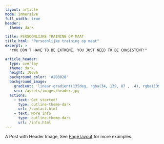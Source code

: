 ```yaml
---
layout: article
mode: immersive
full_width: true
header:
  theme: dark

title: PERSOONLIJKE TRAINING OP MAAT
title_html: "Persoonlijke training op maat"
excerpt: >
  "YOU DON'T HAVE TO BE EXTREME, YOU JUST NEED TO BE CONSISTENT!"

article_header:
  type: overlay
  theme: dark
  height: 100vh
  background_color: '#203028'
  background_image:
    gradient: 'linear-gradient(135deg, rgba(34, 139, 87 , .4), rgba(139, 34, 139, .4))'
    src: /assets/images/header.jpg
  actions:
    - text: Get started!
      type: outline-theme-dark
      url: /contact.html
    - text: More info
      type: outline-theme-dark
      url: /info.html
---
```



A Post with Header Image, See [Page layout](https://kitian616.github.io/jekyll-TeXt-theme/samples.html#page-layout) for more examples.

<!--more-->
